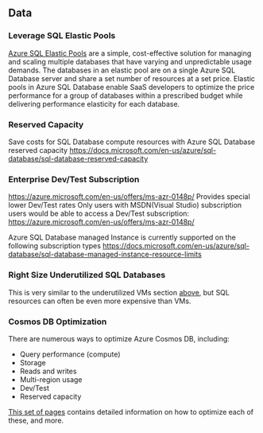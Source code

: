 ## Data

### Leverage SQL Elastic Pools
[Azure SQL Elastic Pools](https://docs.microsoft.com/en-us/azure/sql-database/sql-database-elastic-pool)
are a simple, cost-effective solution for managing and scaling multiple databases that have varying and unpredictable usage demands. The databases in an elastic pool are on a single Azure SQL Database server and share a set number of resources at a set price. Elastic pools in Azure SQL Database enable SaaS developers to optimize the price performance for a group of databases within a prescribed budget while delivering performance elasticity for each database.

### Reserved Capacity
Save costs for SQL Database compute resources with Azure SQL Database reserved capacity https://docs.microsoft.com/en-us/azure/sql-database/sql-database-reserved-capacity

### Enterprise Dev/Test Subscription
 https://azure.microsoft.com/en-us/offers/ms-azr-0148p/
Provides special lower Dev/Test rates
Only users with MSDN(Visual Studio) subscription users would be able to access a Dev/Test subscription: https://azure.microsoft.com/en-us/offers/ms-azr-0148p/

Azure SQL Database managed Instance is currently supported on the following subscription types https://docs.microsoft.com/en-us/azure/sql-database/sql-database-managed-instance-resource-limits

### Right Size Underutilized SQL Databases
This is very similar to the underutilized VMs section [above](https://github.com/gamullen/Cost-Optimization-for-CSAs#underutilized-vms), but SQL resources can often be even more expensive than VMs.

### Cosmos DB Optimization
There are numerous ways to optimize Azure Cosmos DB, including:
* Query performance (compute)
* Storage
* Reads and writes
* Multi-region usage
* Dev/Test
* Reserved capacity

[This set of pages](https://docs.microsoft.com/en-us/azure/cosmos-db/plan-manage-costs) contains detailed information on
how to optimize each of these, and more.
